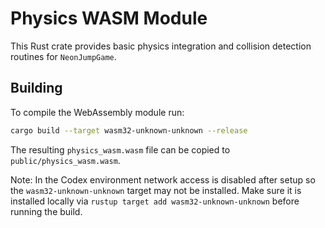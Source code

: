 # Physics WASM Module

This Rust crate provides basic physics integration and collision detection routines for `NeonJumpGame`.

## Building

To compile the WebAssembly module run:

```bash
cargo build --target wasm32-unknown-unknown --release
```

The resulting `physics_wasm.wasm` file can be copied to `public/physics_wasm.wasm`.

Note: In the Codex environment network access is disabled after setup so the `wasm32-unknown-unknown` target may not be installed. Make sure it is installed locally via `rustup target add wasm32-unknown-unknown` before running the build.
